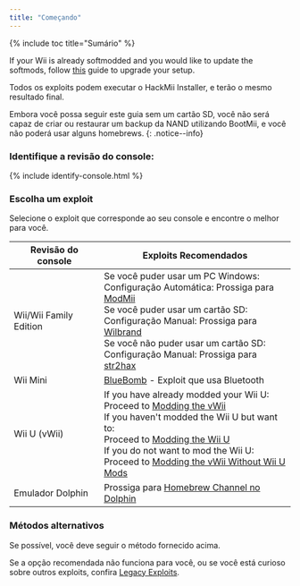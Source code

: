 ```yaml
---
title: "Começando"
---
```


{% include toc title="Sumário" %}

If your Wii is already softmodded and you would like to update the softmods, follow [this](hackmii) guide to upgrade your setup.

Todos os exploits podem executar o HackMii Installer, e terão o mesmo resultado final.

Embora você possa seguir este guia sem um cartão SD, você não será capaz de criar ou restaurar um backup da NAND utilizando BootMii, e você não poderá usar alguns homebrews.
{: .notice--info}

### Identifique a revisão do console:

{% include identify-console.html %}<br>

### Escolha um exploit

Selecione o exploit que corresponde ao seu console e encontre o melhor para você.

| Revisão do console     | Exploits Recomendados                                                                                                                                                                                                                                                                                                                                       |
| ---------------------- | ----------------------------------------------------------------------------------------------------------------------------------------------------------------------------------------------------------------------------------------------------------------------------------------------------------------------------------------------------------- |
| Wii/Wii Family Edition | Se você puder usar um PC Windows:<br> Configuração Automática: Prossiga para [ModMii](modmii)<br> Se você puder usar um cartão SD:<br> Configuração Manual: Prossiga para [Wilbrand](wilbrand)<br> Se você não puder usar um cartão SD:<br> Configuração Manual: Prossiga para [str2hax](str2hax)<br>                   |
| Wii Mini               | [BlueBomb](bluebomb) - Exploit que usa Bluetooth                                                                                                                                                                                                                                                                                                            |
| Wii U (vWii)           | If you have already modded your Wii U:<br> Proceed to [Modding the vWii](vwii-homebrew-channel)<br> If you haven't modded the Wii U but want to:<br> Proceed to [Modding the Wii U](https://wiiu.hacks.guide)<br> If you do not want to mod the Wii U:<br> Proceed to [Modding the vWii Without Wii U Mods](wiiu-nand-dumper) |
| Emulador Dolphin       | Prossiga para [Homebrew Channel no Dolphin](homebrew-dolphin)                                                                                                                                                                                                                                                                                               |

### Métodos alternativos

Se possível, você deve seguir o método fornecido acima.

Se a opção recomendada não funciona para você, ou se você está curioso sobre outros exploits, confira [Legacy Exploits](legacy-exploits).
